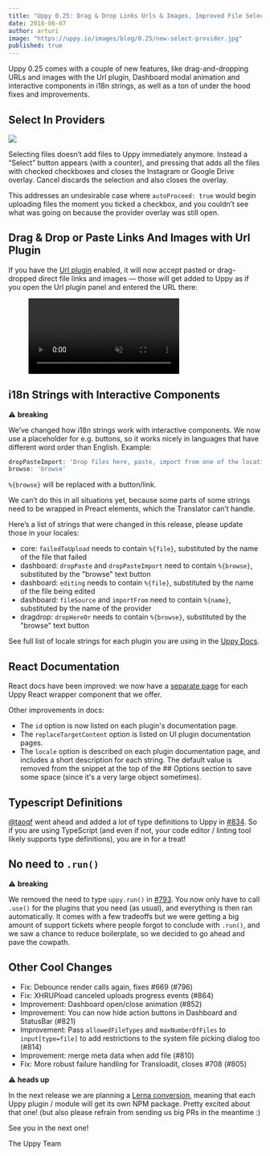 ```yaml
---
title: "Uppy 0.25: Drag & Drop Links Urls & Images, Improved File Selecting in Providers, Interactive Components In i18n"
date: 2018-06-07
author: arturi
image: "https://uppy.io/images/blog/0.25/new-select-provider.jpg"
published: true
---
```


Uppy 0.25 comes with a couple of new features, like drag-and-dropping URLs and images with the Url plugin, Dashboard modal animation and interactive components in i18n strings, as well as a ton of under the hood fixes and improvements.

<!--more-->

## Select In Providers

<img src="/images/blog/0.25/new-select-provider.jpg">

Selecting files doesn’t add files to Uppy immediately anymore. Instead a “Select” button appears (with a counter), and pressing that adds all the files with checked checkboxes and closes the Instagram or Google Drive overlay. Cancel discards the selection and also closes the overlay.

This addresses an undesirable case where `autoProceed: true` would begin uploading files the moment you ticked a checkbox, and you couldn’t see what was going on because the provider overlay was still open.

## Drag & Drop or Paste Links And Images with Url Plugin

If you have the [Url plugin](/docs/url/) enabled, it will now accept pasted or drag-dropped direct file links and images — those will get added to Uppy as if you open the Url plugin panel and entered the URL there:

<figure class="wide"><video alt="Demo video showing Uppy with Url plugin that accepts drag and dropped urls" autoplay loop muted playsinline><source src="/images/blog/0.25/link-drop-demo.mp4" type="video/mp4">Your browser does not support the video tag, you can <a href="/images/blog/0.25/link-drop-demo.mp4">download the video</a> to watch it.</video></figure>

## i18n Strings with Interactive Components

⚠️ **breaking**

We’ve changed how i18n strings work with interactive components. We now use a placeholder for e.g. buttons, so it works nicely in languages that have different word order than English. Example:

```js
dropPasteImport: 'Drop files here, paste, import from one of the locations above or %{browse}'
browse: 'browse'
```

`%{browse}` will be replaced with a button/link.

We can’t do this in all situations yet, because some parts of some strings need to be wrapped in Preact elements, which the Translator can’t handle.

Here’s a list of strings that were changed in this release, please update those in your locales:

- core: `failedToUpload` needs to contain `%{file}`, substituted by the name of the file that failed
- dashboard: `dropPaste` and `dropPasteImport` need to contain `%{browse}`, substituted by the "browse" text button
- dashboard: `editing` needs to contain `%{file}`, substituted by the name of the file being edited
- dashboard: `fileSource` and `importFrom` need to contain `%{name}`, substituted by the name of the provider
- dragdrop: `dropHereOr` needs to contain `%{browse}`, substituted by the "browse" text button

See full list of locale strings for each plugin you are using in the [Uppy Docs](/docs/).

## React Documentation

React docs have been improved: we now have a [separate page](/docs/react/) for each Uppy React wrapper component that we offer. 

Other improvements in docs:

- The `id` option is now listed on each plugin's documentation page.
- The `replaceTargetContent` option is listed on UI plugin documentation pages.
- The `locale` option is described on each plugin documentation page, and includes a short description for each string. The default value is removed from the snippet at the top of the ## Options section to save some space (since it's a very large object sometimes).

## Typescript Definitions

[@taoqf](https://github.com/taoqf) went ahead and added a lot of type definitions to Uppy in [#834](https://github.com/transloadit/uppy/pull/834). So if you are using TypeScript (and even if not, your code editor / linting tool likely supports type definitions), you are in for a treat!

## No need to `.run()`

⚠️ **breaking** 

We removed the need to type `uppy.run()` in [#793](https://github.com/transloadit/uppy/pull/793). You now only have to call `.use()` for the plugins that you need (as usual), and everything is then ran automatically. It comes with a few tradeoffs but we were getting a big amount of support tickets where people forgot to conclude with `.run()`, and we saw a chance to reduce boilerplate, so we decided to go ahead and pave the cowpath. 

## Other Cool Changes

- Fix: Debounce render calls again, fixes #669 (#796)
- Fix: XHRUPload canceled uploads progress events (#864) 
- Improvement: Dashboard open/close animation (#852)
- Improvement: You can now hide action buttons in Dashboard and StatusBar (#821)
- Improvement: Pass `allowedFileTypes` and `maxNumberOfFiles` to `input[type=file]` to add restrictions to the system file picking dialog too (#814)
- Improvement: merge meta data when add file (#810)
- Fix: More robust failure handling for Transloadit, closes #708 (#805)

⚠️ **heads up** 

In the next release we are planning a [Lerna conversion](https://github.com/transloadit/uppy/pull/906), meaning that each Uppy plugin / module will get its own NPM package. Pretty excited about that one! (but also please refrain from sending us big PRs in the meantime :) 

See you in the next one!

The Uppy Team
